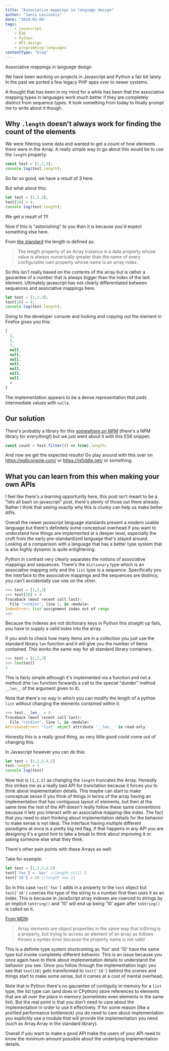 ```yaml
---
title: "Associative mappings in language design"
author: "Janis Lesinskis"
date: "2018-02-06"
tags:
    - javascript
    - ES6
    - Python
    - API-design
    - programming-languages
contentType: "blog"
---
```

Associative mappings in language design

We have been working on projects in Javascript and Python a fair bit lately. In the past we ported a few legacy PHP apps over to newer systems.

A thought that has been in my mind for a while has been that the associative mapping types in languages work much better if they are completely distinct from sequence types. It took something from today to finally prompt me to write about it though.

## Why `.length` doesn't always work for finding the count of the elements
We were filtering some data and wanted to get a count of how elements there were in the Array.
A really simple way to go about this would be to use the `length` property:

```javascript
const test = [1,2,3];
console.log(test.length);
```
So far so good, we have a result of 3 here.

But what about this:
```javascript
let test = [1,2,3];
test[10] = 4;
console.log(test.length);
```
We get a result of 11!

Now if this is "astonishing" to you then it is because you'd expect something else here.

From [the standard](https://www.ecma-international.org/ecma-262/6.0/#sec-properties-of-array-instances-length) the length is defined as:
> The length property of an Array instance is a data property whose value is always numerically greater than the name of every configurable own property whose name is an array index.

So this isn't really based on the contents of the array but is rather a gaurantee of a number that is always bigger than the index of the last element.
Ultimately javascript has not clearly differentiated between sequences and associative mappings here.

```javascript
let test = [1,2,3];
test[10] = 4;
console.log(test.length);
```
Going to the developer console and looking and copying out the element in Firefox gives you this:
```javascript
[
  1,
  2,
  3,
  null,
  null,
  null,
  null,
  null,
  null,
  null,
  4
]
```
The implementation appears to be a dense representation that pads intermediate values with `null`s.

## Our solution
There's probably a library for this [somewhere on NPM](https://www.npmjs.com/package/array-length) (there's a NPM library for *everything*!) but we just went about it with this ES6 snippet:

```javascript
const count = test.filter(() => true).length;
```
And now we get the expected results! Go play around with this over on https://es6console.com/ or https://jsfiddle.net/ or something.

## What you can learn from this when making your own APIs
I feel like there's a learning opportunity here, this post isn't meant to be a "lets all bash on javascript" post, there's plenty of those out there already.
Rather I think that seeing exactly why this is clunky can help us make better APIs.

Overall the newer javascript language standards present a modern usable language but there's definitely some conceptual overhead if you want to understand how things are implemented at a deeper level, especially the cruft from the early pre-standardized language that's stayed around.
Looking at a comparison with a language that has a better type system that is also highly dynamic is quite enlightening.

Python in contrast very clearly separates the notions of associative mappings and sequences.
There's the `dictionary` type which is an associative mapping only and the `list` type is a sequence.
Specifically you the interface to the associative mappings and the sequences are distincy, you can't accidentally use one on the other.

```python
>>> test = [1,2,3]
>>> test[10] = 4
Traceback (most recent call last):
  File "<stdin>", line 1, in <module>
IndexError: list assignment index out of range
>>> 
```
Because the indexes are not dictionary keys in Python this straight up fails, you have to supply a valid index into the array.

If you wish to check how many items are in a collection you just use the standard library `len` function and it will give you the number of items contained.
This works the same way for all standard library containers.

```python
>>> test = [1,2,3]
>>> len(test)
3
```
This is fairly simple although it's implemented via a function and not a method (the `len` function forwards a call to the special "dunder" method `__len__` of the argument given to it).

Note that there's no way in which you can modify the length of a python `list` without changing the elements contained within it.

```python
>>> test.__len__ = 4
Traceback (most recent call last):
  File "<stdin>", line 1, in <module>
AttributeError: 'list' object attribute '__len__' is read-only
```
Honestly this is a really good thing, as very little good could come out of changing this.

In Javascript however you can do this:
```javascript
let test = [1,2,3,4,5]
test.length = 3
console.log(test)
```
Now test is `[1,2,3]` as changing the `length` truncates the Array. Honestly this strikes me as a really bad API for trunctation because it forces you to think about implementation details. This maybe can start to make conceptual sense if you think of things in terms of the array having an implementation that has contiguous layout of elements, but then at the same time the rest of the API doesn't really follow these same conventions because it lets you interact with an associative mapping-like index. The fact that you need to start thinking about implementation details for the behavior to make sense is not ideal. The interface having multiple different paradigms at once is a pretty big red flag, if that happens in any API you are designing it's a good hint to take a break to think about improving it or asking someone else what they think.

There's other pain points with these Arrays as well:

Take for example:
```javascript
let test = [1,2,3,4,5]
test['foo'] = 'bar' //length still 5
test['10'] = 10 //length now 11
```
So in this case `test['foo']` adds in a property to the `test` object but `test['10']` coerces the type of the string to a number first then uses it as an index.
This is because in JavaScript array indexes are coerced to strings by an implicit `toString()` and '10' will end up being '10' again after `toString()` is called on it.

[From MDN](https://developer.mozilla.org/en-US/docs/Web/JavaScript/Reference/Global_Objects/Array):
> Array elements are object properties in the same way that toString is a property, but trying to access an element of an array as follows throws a syntax error because the property name is not valid

This is a definite type system shortcoming as 'foo' and '10' have the same type but invoke completely different behavior. This is an issue because you once again have to think about implementation details to understand the behavior you see. Once you follow through the implementation logic you see that `test[10]` gets transformed to `test['10']` behind the scenes and things start to make some sense, but it comes at a cost of mental overhead.

Note that in Python there's no gaurantee of contiguity in memory for a `list` type, the list type can (and does in CPython) store references to elements that are all over the place in memory (sometimes even elements in the same list). But the real point is that you don't need to care about the implementation in order to use it effectively. If for some reason (like a profiled performance bottleneck) you *do* need to care about implementation you explicitly use a module that will provide the implementation you need (such as Array.Array in the standard library).

Overall if you want to make a good API make the users of your API need to know the minimum amount possible about the underlying implementation details.

